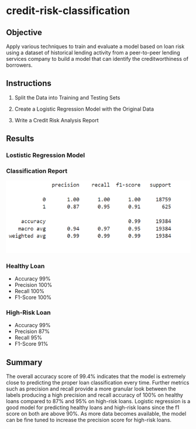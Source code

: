 # credit-risk-classification

## Objective 

Apply various techniques to train and evaluate a model based on loan risk using a dataset of historical lending activity from a peer-to-peer lending services company to build a model that can identify the creditworthiness of borrowers.

## Instructions

1. Split the Data into Training and Testing Sets

2. Create a Logistic Regression Model with the Original Data

3. Write a Credit Risk Analysis Report

## Results

### Lostistic Regression Model

### Classification Report

![Classification Report](Credit_Risk/Images/classification_report_credit_risk_classification.png)

### Healthy Loan 
- Accuracy 99%
- Precision 100%
- Recall 100%
- F1-Score 100%

### High-Risk Loan
- Accuracy 99%
- Precision 87%
- Recall 95%
- F1-Score 91%

## Summary

The overall accuracy score of 99.4% indicates that the model is extremely close to predicting the proper loan classification every time. Further metrics such as precision and recall provide a more granular look between the labels producing a high precision and recall accuracy of 100% on healthy loans compared to 87% and 95% on high-risk loans.  Logistic regression is a good model for predicting healthy loans and high-risk loans since the f1 score on both are above 90%.  As more data becomes available, the model can be fine tuned to increase the precision score for high-risk loans. 
